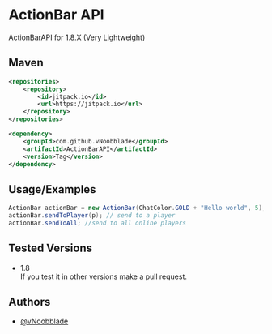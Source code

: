 # ActionBar API

ActionBarAPI for 1.8.X (Very Lightweight)

## Maven
```xml
<repositories>
	<repository>
		<id>jitpack.io</id>
		<url>https://jitpack.io</url>
	</repository>
</repositories>
```

```xml
<dependency>
	<groupId>com.github.vNoobblade</groupId>
	<artifactId>ActionBarAPI</artifactId>
	<version>Tag</version>
</dependency>
```

## Usage/Examples

```java
ActionBar actionBar = new ActionBar(ChatColor.GOLD + "Hello world", 5); // Hello World for 5s
actionBar.sendToPlayer(p); // send to a player
actionBar.sendToAll; //send to all online players
```
## Tested Versions

* 1.8 <br>
If you test it in other versions make a pull request.

## Authors

- [@vNoobblade](https://www.github.com/vNoobblade)
